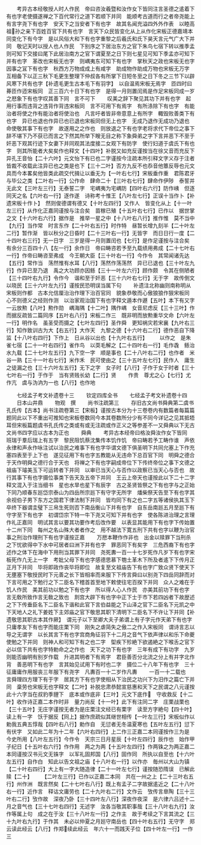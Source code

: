 <!-- { "loadSidebar": true } -->
　　考异古本经敬授人时人作民　帝曰咨汝羲暨和汝作女下皆同注言圣德之逺着下有也字老使摄遂禅之下百代常行之道下若顺下并同　能顺考古道而行之者帝尧能上有言字尧下有也字　安天下之当安者下有也字　故其名闻充溢四外外作表　以睦高祖孙之亲下百姓百官下共有也字　言天下众民皆变化从上从作化宋板正德嘉靖本同变化下有今字　是以风俗大和下有也字重黎之后羲氏和氏下昊天言元气广大下并同　敬记天时以授人也人作民　下别序之下居治东方之官下朱鸟七宿下转以推季孟则可知下交接曰尾下此居治南方之官下谓夏至之日下则七星见可知下季孟亦可知下并有也字　革改也宋板无也字　则嵎夷东可知下有也字　掌秋天之政也宋板无也字　因事之冝下有也字　秋西方万物成成上有咸字　助成物作助成万物也宋板无万字　互相备下以正三秋下毛更生整理下仲叔各有所掌下日短冬至之日下冬之三节下以辟风寒下共有也字【补遗毛更生古本毛下有羽字】　以自温焉宋板无焉字　匝四时曰朞匝作迊宋板同　正三百六十日下有也字　是得一月则置闰焉是作足宋板同成一岁之厯象下有也字叹其善下同　言不可下
　　叹美之辞下聚见其功下并有也字　起用行事而违背之违背作背违宋板同　言不可用下有焉字　有所涤除下有也字　有能治者将使之作有能治者将使治也　凡言吁者皆非帝意意上有所字　輙毁败善类下有也字　异已也退也作异已也已退也宋板同但无上也字　无成乃退作无成功乃退也　命使敬其事下有也字　故遂用之之作也　则放退之下有也字老将求代下帝位之事下辞不堪下乃不获已而言之下然其所举下瞍无目之称下象舜弟之字下言并恶下不至于奸恶下观其行迹下女妻下并同观其法度接二女观下有防字　使行妇道于虞氏下有也字　则其所能者大矣矣作也释文【十四叶】补脱又如充反谨按当在徐又音而充反下　异孔王音怡【二十六叶】元文怡下有已也二字谨按今注疏本所引释文字义存于注者皆裁不收载此注异已也之类是也下【三十二叶】否方九反不也忝音他簟反辱也元文具而今本畧矣他皆类此疏交代揖让以垂无为【一叶右七行】宋板垂作重　君陈君牙与毕公之类【二叶右一行】公作命　肆命二十【三叶右七行】肆命作伊陟　泰誓并无此文【三叶左三行】无泰誓二字　宅嵎夷为宅嵎防【四叶右六行】防作峓　但逐同天之名【六叶右一行】逐作遂　诗称考十惟王【八叶左七行】正误十当作卜【补遗宋板十作卜】　然则俊德谓有德又【十叶左四行】又作人　皆变化从上【十一叶左三行】从作化正嘉同谨按与注合矣　苗稼已殖【十五叶右七行】已作以　据世掌之文【十六叶右六行】据作是　推举一星之中【十八叶右八行】推作惟　莫不当中【九行】当作常　时言东作【二十叶右五行】时作特　昼暂长增九刻半【二十叶左二行】暂作渐　皆以秋分之日昏时【二十三叶右一行】无皆字　而日日行一度【二十四叶右三行】无一日字　三岁是得一月则置闰也【七行】是作足谨按与注合矣　有余分三百四十八【左一行】余作日　帝曰畴咨若予至九载绩用弗成【二十七叶右一行】作帝曰畴咨至弗成　今王朝大臣【三十叶右一行】今作令　其常闻诸先达【五行】常作当　荡然惟有水耳【八行】荡然作荡荡然　异已已退也【三十叶左九行】作异已至乃退　禹之大功顾亦因鲧【三十一叶左六行】顾作颇　令其在侧陋者【三十四叶右九行】令作今　谐和至于奸恶【三十六叶右七行】无于字　故传倒文以晓民【三十六叶左九行】谨按民恐明误当属下句
　　补遗注北称幽则南称明从宋板则作都　古本允信厘治治作理下治百官同　貌象恭敬而心傲狼狼作狠宋板同　心不则德义之经则作测　以治家观治国下有也字释文遁本作遯【五叶】本下有又字　一云放勲【八叶】勲作勋　嵎海隅【十二叶】隅作嵎　女音尼虑反【三十三叶】作而据反疏皆二篇同序【五叶右八行】宋板二作三　既非明而放勲重华文命【六叶左一行】明作名　虽圣受而摄之【七叶左四行】圣作舜　更知祸灾若宋襄【九叶右三行】知作致训古为大【右五行】大作天　九黎之德【十六叶右二行】德作恶自下降监【十八叶右四行】下作上　日从谷以出也【十九叶右五行】
　　以作之　是朱雀七宿【二十一叶右四行】雀作鸟　以耎毛解之【二十四叶右一行】毛作毳　鲧治水九载【二十七叶左五行】九下空一字　顺是事也【二十八叶右二行】也作者　米谷一熟【三十一叶右七行】米作禾　民可使由之【三十五叶左七行】民作人　庸生之徒漏之也【三十六叶左五行】无下之字　女子时【八行】子作于女于时者【三十七叶右一行】于作于　当有贤贱长幼【二行】贤
　　作贵　尊尤之心【七行】尤作亢　虞与沩汭为一也【八行】也作地


　　七经孟子考文补遗卷十三
　　钦定四库全书
　　七经孟子考文补遗卷十四
　　日本山井鼎
　　物观　撰
　　尚书注疏第三
　　存旧古文尚书舜典第二虞书孔氏传【古本】尚书注疏卷第三【宋板】谨按古本分为十三卷卷内有数篇者每篇篇题同此以下不重出可推知也宋板卷数同今本其卷数所分少有不同今详记之见其抵牾耳但宋板篇题虞书孔氏传之类或有或无注疏或作正义之等参差不一又舜典以下无古文尚书四字应以古本为正也
　　舜典
　　考异古本经帝曰格汝舜汝作女下皆同　班瑞于羣后瑞上有五字　黎民阻饥蔡沈集传本饥作饥　帝曰畴若予工畴作谁　声依永律和声永作咏注试以治民之难事下有也字华谓文德下俱圣明下共同允塞上下作充塞四表至于上下也　遂见征用下有也字五教能从无违命下总百官下同　明舜之德合于天作明舜之德行合于天也　将禅之下有也字嗣成帝位下下传终帝位之事下文德之祖庙下璿美玉下可运转者下并同　以审已当天心与否作以政察已当天心与否也　故行其事下有也字摄位事类下告天及五帝下并同　王云上帝天也谨按此以下二十二字释文混入于注当细书　星也水旱也星下有辰字　古之圣贤皆祭之下有也字与之正始下同乃顺春东廵岱宗泰山为四岳所宗廵下有守字无所字　燔柴祭天告至下有也字其余视伯子男下东方之国君下律法制下并同　皆均同下有之也二字五等诸侯执其玉下卒终下器谓圭璧下三帛生死则否下南岳衡山下并有也字　自东岳南廵五月至廵下有守字至下有也字　初谓岱宗下特一牛下尧又可知下并有也字　使各陈进治理之言理作礼正嘉同　明试其言以要其功要作考后改作要　以表显其能用下有也字下传始置十二州下同　每州之名山殊大者者作之　用不越法下寛五刑下共有也字以鞭为治官事之刑治作理刑下有也字谨按正嘉
　　万厯本鞭作作非也　出金以赎罪下当刑杀之下忧欲得中下水中可居者曰洲下并有也字　罪恶同下有矣字　三危西裔下有也字述作之体下在海中下用刑当其罪下并同　尧死夀一百一十七岁死作凡岁下有也字宋板死作凢无上一字　考妣父母下有也字感德思慕下匏土革木下所及者逺下下传月正正月下并同　毕将即政作丧毕将即位　故复至文祖庙告下有也字广致众贤下使天下无壅塞下敬授民时下元善之长下皆相率而来服下下传言舜曰以别尧下四岳同辞而对下言可用之下勉行之下二臣名下稽首首至地下敕使往宅百揆下并同　众人之难在于饥人作民　美其前功以勉之下有也字　所以得人心人作民　亦美其前功下有也字　言无敎所致作言无敎之致也　剕宫大辟下有也字中正下士于市下若四凶者下故歴述之下下传垂臣名下二臣名下谐和此官下言伯益能之下山泽之官下二臣名下元凯之中下天地人之礼下姜姓下主郊庙之官下敬思其职下清明下二臣名下不许让下并同【补遗敬思其职古本其作厥】　谓元子以下至卿大夫子弟谓上有子字元作天弟下有也字　只庸孝友下有也字而能庄栗下同　刚失之虐简失之傲二之作入宋板同　谓诗言志以导之无谓字　以长其言下有也字宫商角征羽下十二月之音气下依声律以和乐下命夔使勉之下并同　则神人和可知下有之也二字　堲疾下殄絶下欲遏絶之下喉舌之官下必以信下共有也字特勅命之之作也　天下之功下有也字　三年有成下有功字　九岁则能否幽明有别岁作载　升进其明者下有焉字　君臣善否分北流之分上有并字北作背　善恶明下有也字　言其始见试用下有时也二字　摄位二十八年下有也字　三十征庸庸作用服丧三年服下有尧字　凡夀百一十二岁作凡夀
　　一百一十二载也　言舜理四方理下有于字　居其方下有也字使相从下治民之功兴下为汨作之篇亡下并同　稾劳也宋板无也字释文【二叶】补脱忠肃恭懿宣慈惠和天下之民谓之八元谨按此十六字当在叔豹季貍下　底本或作底非【三叶】元文下底作　守收救反【十二叶】收作诗正嘉二本作时非　量力尚反【十一叶】此下有注同二字　庄栗战栗也【三十五叶】无庄字谨按无者为是庄栗注文经已有栗字　读至方字絶句【四十叶】读上有一字　饫于据反【同上】据作庶疏似其继世相传【一叶左三行】宋板似作以　勅我五典五惇哉【四叶右八行】勅作自　无愆者无冬温夏寒也【五叶左五行】愆下有伏字　又如此二年为十二年【六叶右四行】上二作三正嘉二本同谨按作三为是　今史所用【八叶左五行】今作令　天宗三日月星辰【十叶左四行】辰作也　始作甲子纪日【十五叶右六行】作作用　两之为两【十五叶左四行】作两铢之为两正嘉二本同谨按汉书元文无铢字　以军礼固邦国【八行】固作同　所执以自至也【十六叶左五行】自作白　知此以告文祖之庙【十八叶右一行】以作亦　毎州以大山为镇【二十叶右四行】大上有一字大随造律【二十一叶左七行】谨按随恐隋误　已解此赎【二十】
　　【二叶左三行】已作以正嘉二本同　共在一州之上【二十三叶右五行】州作洲　既言然矣【二十七叶右八行】既上有孟子二字故据逺近之【二十八叶右一行】近作言　释诂文庸劳也【二十九叶右二行】文作云　攷传言臯陶【三十三叶右二行】攷作故　深夜乃卧【三十四叶左八行】深夜作夜深　是六律六吕述十二月之音气也【三十七叶右四行】无述字　汝各当敬其职事哉【三十八叶右九行】汝作等属上句　成之在于汝【三十八叶左一行】之作主　故于考续之下言其流之【三十九叶右九行】于作其　未必以仲夏之月廵守南岳也【四十叶右五行】无守字　郑云读此经云【八行】作郑续此经云　年六十一而践天子位【四十叶左一行】一作三
